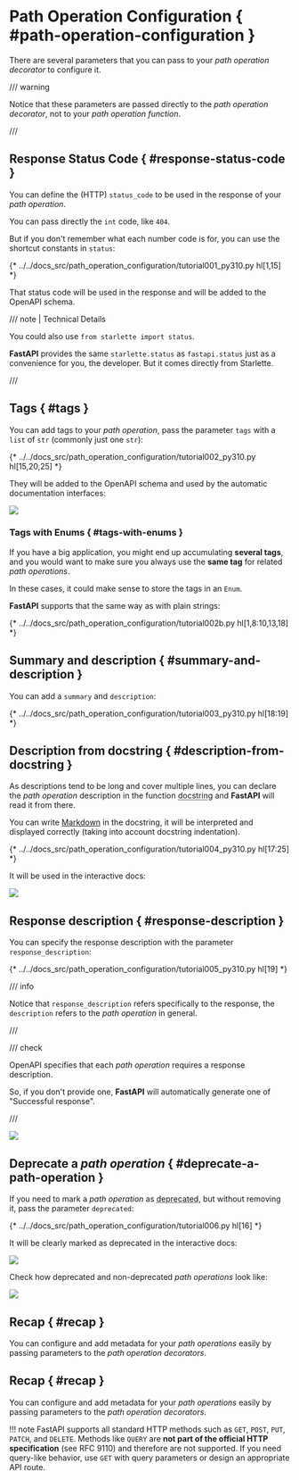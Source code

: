 # Path Operation Configuration { #path-operation-configuration }

There are several parameters that you can pass to your *path operation decorator* to configure it.

/// warning

Notice that these parameters are passed directly to the *path operation decorator*, not to your *path operation function*.

///

## Response Status Code { #response-status-code }

You can define the (HTTP) `status_code` to be used in the response of your *path operation*.

You can pass directly the `int` code, like `404`.

But if you don't remember what each number code is for, you can use the shortcut constants in `status`:

{* ../../docs_src/path_operation_configuration/tutorial001_py310.py hl[1,15] *}

That status code will be used in the response and will be added to the OpenAPI schema.

/// note | Technical Details

You could also use `from starlette import status`.

**FastAPI** provides the same `starlette.status` as `fastapi.status` just as a convenience for you, the developer. But it comes directly from Starlette.

///

## Tags { #tags }

You can add tags to your *path operation*, pass the parameter `tags` with a `list` of `str` (commonly just one `str`):

{* ../../docs_src/path_operation_configuration/tutorial002_py310.py hl[15,20,25] *}

They will be added to the OpenAPI schema and used by the automatic documentation interfaces:

<img src="/img/tutorial/path-operation-configuration/image01.png">

### Tags with Enums { #tags-with-enums }

If you have a big application, you might end up accumulating **several tags**, and you would want to make sure you always use the **same tag** for related *path operations*.

In these cases, it could make sense to store the tags in an `Enum`.

**FastAPI** supports that the same way as with plain strings:

{* ../../docs_src/path_operation_configuration/tutorial002b.py hl[1,8:10,13,18] *}

## Summary and description { #summary-and-description }

You can add a `summary` and `description`:

{* ../../docs_src/path_operation_configuration/tutorial003_py310.py hl[18:19] *}

## Description from docstring { #description-from-docstring }

As descriptions tend to be long and cover multiple lines, you can declare the *path operation* description in the function <abbr title="a multi-line string as the first expression inside a function (not assigned to any variable) used for documentation">docstring</abbr> and **FastAPI** will read it from there.

You can write <a href="https://en.wikipedia.org/wiki/Markdown" class="external-link" target="_blank">Markdown</a> in the docstring, it will be interpreted and displayed correctly (taking into account docstring indentation).

{* ../../docs_src/path_operation_configuration/tutorial004_py310.py hl[17:25] *}

It will be used in the interactive docs:

<img src="/img/tutorial/path-operation-configuration/image02.png">

## Response description { #response-description }

You can specify the response description with the parameter `response_description`:

{* ../../docs_src/path_operation_configuration/tutorial005_py310.py hl[19] *}

/// info

Notice that `response_description` refers specifically to the response, the `description` refers to the *path operation* in general.

///

/// check

OpenAPI specifies that each *path operation* requires a response description.

So, if you don't provide one, **FastAPI** will automatically generate one of "Successful response".

///

<img src="/img/tutorial/path-operation-configuration/image03.png">

## Deprecate a *path operation* { #deprecate-a-path-operation }

If you need to mark a *path operation* as <abbr title="obsolete, recommended not to use it">deprecated</abbr>, but without removing it, pass the parameter `deprecated`:

{* ../../docs_src/path_operation_configuration/tutorial006.py hl[16] *}

It will be clearly marked as deprecated in the interactive docs:

<img src="/img/tutorial/path-operation-configuration/image04.png">

Check how deprecated and non-deprecated *path operations* look like:

<img src="/img/tutorial/path-operation-configuration/image05.png">

## Recap { #recap }

You can configure and add metadata for your *path operations* easily by passing parameters to the *path operation decorators*.


## Recap { #recap }

You can configure and add metadata for your *path operations* easily by passing parameters to the *path operation decorators*.


!!! note
    FastAPI supports all standard HTTP methods such as `GET`, `POST`, `PUT`, `PATCH`, and `DELETE`.
    Methods like `QUERY` are **not part of the official HTTP specification** (see RFC 9110) and therefore are not supported.
    If you need query-like behavior, use `GET` with query parameters or design an appropriate API route.
